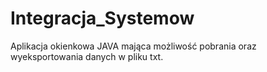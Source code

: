 # Integracja_Systemow
Aplikacja okienkowa JAVA mająca możliwość pobrania oraz wyeksportowania danych w pliku txt.
